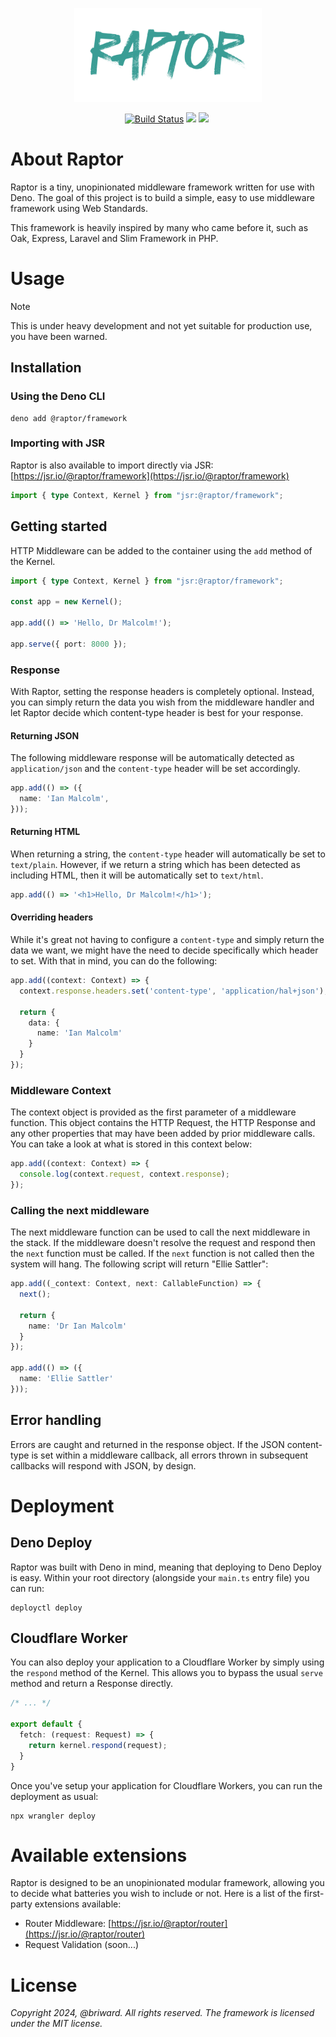 <p align="center">
  <img src="./assets//logo.png" width="300" />
</p>

<p align="center">
  <a href="https://github.com/briward/raptor/actions"><img src="https://github.com/briward/raptor/workflows/ci/badge.svg" alt="Build Status"></a>
  <a href="jsr.io/@raptor/framework"><img src="https://jsr.io/badges/@raptor/framework?logoColor=3A9D95&color=3A9D95&labelColor=083344" /></a>
  <a href="jsr.io/@raptor/framework score"><img src="https://jsr.io/badges/@raptor/framework/score?logoColor=3A9D95&color=3A9D95&labelColor=083344" /></a>
  <a href="https://jsr.io/@raptor"><img src="https://jsr.io/badges/@raptor?logoColor=3A9D95&color=3A9D95&labelColor=083344" alt="" /></a>
</p>

# About Raptor

Raptor is a tiny, unopinionated middleware framework written for use with Deno. The goal of this project is to build a simple, easy to use middleware framework using Web Standards.

This framework is heavily inspired by many who came before it, such as Oak, Express, Laravel and Slim Framework in PHP.

# Usage

> [!NOTE]
> This is under heavy development and not yet suitable for production use, you
> have been warned.

## Installation

### Using the Deno CLI

```
deno add @raptor/framework
```

### Importing with JSR

Raptor is also available to import directly via JSR:
[https://jsr.io/@raptor/framework](https://jsr.io/@raptor/framework)

```ts
import { type Context, Kernel } from "jsr:@raptor/framework";
```

## Getting started

HTTP Middleware can be added to the container using the `add` method of the Kernel.

```ts
import { type Context, Kernel } from "jsr:@raptor/framework";

const app = new Kernel();

app.add(() => 'Hello, Dr Malcolm!');

app.serve({ port: 8000 });
```

### Response

With Raptor, setting the response headers is completely optional. Instead, you can simply return the data you wish from the middleware handler and let Raptor decide which content-type header is best for your response.

#### Returning JSON

The following middleware response will be automatically detected as `application/json` and the `content-type` header will be set accordingly.

```ts
app.add(() => ({
  name: 'Ian Malcolm',
}));
```

#### Returning HTML

When returning a string, the `content-type` header will automatically be set to `text/plain`. However, if we return a string which has been detected as including HTML, then it will be automatically set to `text/html`.

```ts
app.add(() => '<h1>Hello, Dr Malcolm!</h1>');
```

#### Overriding headers

While it's great not having to configure a `content-type` and simply return the data we want, we might have the need to decide specifically  which header to set. With that in mind, you can do the following:

```ts
app.add((context: Context) => {
  context.response.headers.set('content-type', 'application/hal+json');

  return {
    data: {
      name: 'Ian Malcolm'
    }
  }
});
```

### Middleware Context

The context object is provided as the first parameter of a middleware function. This object contains the HTTP Request, the HTTP Response and any other properties that may have been added by prior middleware calls. You can take a look at what is stored in this context below:

```ts
app.add((context: Context) => {
  console.log(context.request, context.response);
});
```

### Calling the next middleware

The next middleware function can be used to call the next middleware in the stack. If the middleware doesn't resolve the request and respond then the `next` function must be called. If the `next` function is not called then the system will hang. The following script will return "Ellie Sattler":

```ts
app.add((_context: Context, next: CallableFunction) => {
  next();

  return {
    name: 'Dr Ian Malcolm'
  }
});

app.add(() => ({
  name: 'Ellie Sattler'
}));
```

## Error handling

Errors are caught and returned in the response object. If the JSON content-type is set within a middleware callback, all errors thrown in subsequent callbacks will respond with JSON, by design.

# Deployment

## Deno Deploy

Raptor was built with Deno in mind, meaning that deploying to Deno Deploy is easy. Within your root directory (alongside your `main.ts` entry file) you can run:

```
deployctl deploy
```

## Cloudflare Worker

You can also deploy your application to a Cloudflare Worker by simply using the `respond` method of the Kernel. This allows you to bypass the usual `serve` method and return a Response directly.

```ts
/* ... */

export default {
  fetch: (request: Request) => {
    return kernel.respond(request);
  }
}
```

Once you've setup your application for Cloudflare Workers, you can run the deployment as usual:

```
npx wrangler deploy
```

# Available extensions

Raptor is designed to be an unopinionated modular framework, allowing you to decide what batteries you wish to include or not. Here is a list of the first-party extensions available:

* Router Middleware: [https://jsr.io/@raptor/router](https://jsr.io/@raptor/router)
* Request Validation (soon...)

# License

_Copyright 2024, @briward. All rights reserved. The framework is licensed under
the MIT license._
